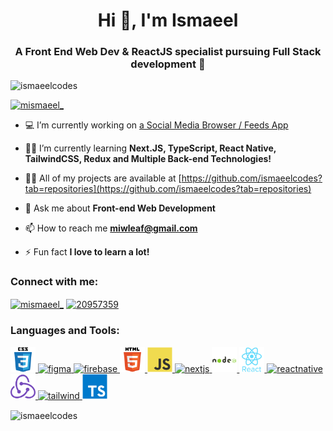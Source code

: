 <h1 align="center">Hi 👋, I'm Ismaeel</h1>
<h3 align="center">A Front End Web Dev & ReactJS specialist pursuing Full Stack development 🚀</h3>

<p align="left"> <img src="https://komarev.com/ghpvc/?username=ismaeelcodes&label=Profile%20views&color=0e75b6&style=flat" alt="ismaeelcodes" /> </p>

<p align="left"> <a href="https://twitter.com/mismaeel_" target="blank"><img src="https://img.shields.io/twitter/follow/mismaeel_?logo=twitter&style=for-the-badge" alt="mismaeel_" /></a> </p>

- 💻 I’m currently working on [a Social Media Browser / Feeds App](feeds-app.vercel.app)

- 👨‍🎓 I’m currently learning **Next.JS, TypeScript, React Native, TailwindCSS, Redux and Multiple Back-end Technologies!**

- 👨‍💻 All of my projects are available at [https://github.com/ismaeelcodes?tab=repositories](https://github.com/ismaeelcodes?tab=repositories)

- 💬 Ask me about **Front-end Web Development**

- 📫 How to reach me **miwleaf@gmail.com**

- ⚡ Fun fact **I love to learn a lot!**

<h3 align="left">Connect with me:</h3>
<p align="left">
<a href="https://twitter.com/mismaeel_" target="blank"><img align="center" src="https://raw.githubusercontent.com/rahuldkjain/github-profile-readme-generator/master/src/images/icons/Social/twitter.svg" alt="mismaeel_" height="30" width="40" /></a>
<a href="https://stackoverflow.com/users/20957359" target="blank"><img align="center" src="https://raw.githubusercontent.com/rahuldkjain/github-profile-readme-generator/master/src/images/icons/Social/stack-overflow.svg" alt="20957359" height="30" width="40" /></a>
</p>

<h3 align="left">Languages and Tools:</h3>
<p align="left"> <a href="https://www.w3schools.com/css/" target="_blank" rel="noreferrer"> <img src="https://raw.githubusercontent.com/devicons/devicon/master/icons/css3/css3-original-wordmark.svg" alt="css3" width="40" height="40"/> </a> <a href="https://www.figma.com/" target="_blank" rel="noreferrer"> <img src="https://www.vectorlogo.zone/logos/figma/figma-icon.svg" alt="figma" width="40" height="40"/> </a> <a href="https://firebase.google.com/" target="_blank" rel="noreferrer"> <img src="https://www.vectorlogo.zone/logos/firebase/firebase-icon.svg" alt="firebase" width="40" height="40"/> </a> <a href="https://www.w3.org/html/" target="_blank" rel="noreferrer"> <img src="https://raw.githubusercontent.com/devicons/devicon/master/icons/html5/html5-original-wordmark.svg" alt="html5" width="40" height="40"/> </a> <a href="https://developer.mozilla.org/en-US/docs/Web/JavaScript" target="_blank" rel="noreferrer"> <img src="https://raw.githubusercontent.com/devicons/devicon/master/icons/javascript/javascript-original.svg" alt="javascript" width="40" height="40"/> </a> <a href="https://nextjs.org/" target="_blank" rel="noreferrer"> <img src="https://cdn.worldvectorlogo.com/logos/nextjs-2.svg" alt="nextjs" width="40" height="40"/> </a> <a href="https://nodejs.org" target="_blank" rel="noreferrer"> <img src="https://raw.githubusercontent.com/devicons/devicon/master/icons/nodejs/nodejs-original-wordmark.svg" alt="nodejs" width="40" height="40"/> </a> <a href="https://reactjs.org/" target="_blank" rel="noreferrer"> <img src="https://raw.githubusercontent.com/devicons/devicon/master/icons/react/react-original-wordmark.svg" alt="react" width="40" height="40"/> </a> <a href="https://reactnative.dev/" target="_blank" rel="noreferrer"> <img src="https://reactnative.dev/img/header_logo.svg" alt="reactnative" width="40" height="40"/> </a> <a href="https://redux.js.org" target="_blank" rel="noreferrer"> <img src="https://raw.githubusercontent.com/devicons/devicon/master/icons/redux/redux-original.svg" alt="redux" width="40" height="40"/> </a> <a href="https://tailwindcss.com/" target="_blank" rel="noreferrer"> <img src="https://www.vectorlogo.zone/logos/tailwindcss/tailwindcss-icon.svg" alt="tailwind" width="40" height="40"/> </a> <a href="https://www.typescriptlang.org/" target="_blank" rel="noreferrer"> <img src="https://raw.githubusercontent.com/devicons/devicon/master/icons/typescript/typescript-original.svg" alt="typescript" width="40" height="40"/> </a> </p>

<p><img align="center" src="https://github-readme-stats.vercel.app/api/top-langs?username=ismaeelcodes&show_icons=true&locale=en&layout=compact" alt="ismaeelcodes" /></p>
